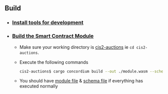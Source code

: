 ## Build

- ### [Install tools for development](https://developer.concordium.software/en/mainnet/smart-contracts/guides/setup-tools.html#setup-tools)

- ### [Build the Smart Contract Module](https://developer.concordium.software/en/mainnet/smart-contracts/guides/compile-module.html)

  - Make sure your working directory is [cis2-auctions](./) ie `cd cis2-auctions`.
  - Execute the following commands

    ```bash
    cis2-auctions$ cargo concordium build --out ./module.wasm --schema-out ./schema.bin
    ```

  - You should have [module file](./module.wasm) & [schema file](./schema.bin) if everything has executed normally
